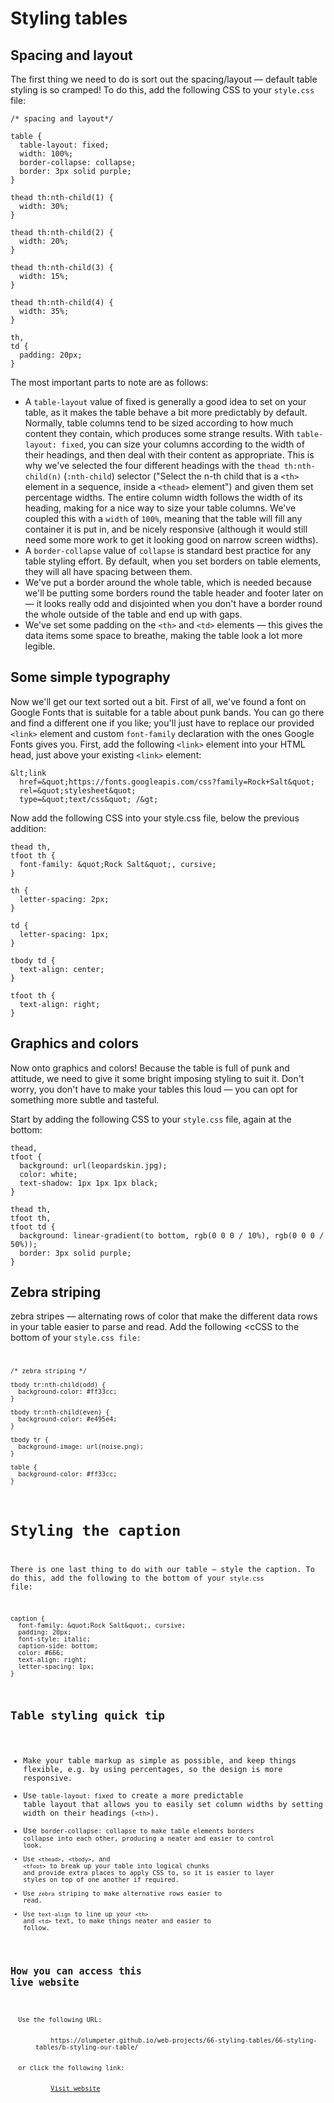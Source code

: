 # Styling tables

## Spacing and layout

The first thing we need to do is sort out the spacing/layout — default table styling is so cramped! To do this, add the following CSS to your <code>style.css</code> file:

```
/* spacing and layout*/

table {
  table-layout: fixed;
  width: 100%;
  border-collapse: collapse;
  border: 3px solid purple;
}

thead th:nth-child(1) {
  width: 30%;
}

thead th:nth-child(2) {
  width: 20%;
}

thead th:nth-child(3) {
  width: 15%;
}

thead th:nth-child(4) {
  width: 35%;
}

th,
td {
  padding: 20px;
}
```

The most important parts to note are as follows:

- A <code>table-layout</code> value of fixed is generally a good idea to set on your table, as it makes the table behave a bit more predictably by default. Normally, 
table columns tend to be sized according to how much content they contain, which produces some strange results. With <code>table-layout: fixed</code>, you can size 
your columns according to the width of their headings, and then deal with their content as appropriate. This is why we've selected the four different headings with the <code>thead th:nth-child(n)</code> (<code>:nth-child</code>) selector (&quot;Select the n-th child that is a <code>&lt;th&gt;</code> element in a sequence, inside a <code>&lt;thead&gt;</code> element&quot;) and given them set percentage widths. The entire column width follows the width of its heading, making for a nice way to size your table columns. We've coupled this with a <code>width</code> of <code>100%</code>, meaning that the table will fill any container it is put in, and be nicely responsive (although it would still need some more work to get it looking good on narrow screen widths).
- A <code>border-collapse</code> value of <code>collapse</code> is standard best practice for any table styling effort. By default, when you set borders on table elements, they will all have spacing between them.
- We've put a border around the whole table, which is needed because we'll be putting some borders round the table header and footer later on — it looks 
really odd and disjointed when you don't have a border round the whole outside of the table and end up with gaps.
- We've set some padding on the <code>&lt;th&gt;</code> and <code>&lt;td&gt;</code> elements — this gives the data items some space to breathe, making the table look a lot more 
legible.

## Some simple typography

Now we'll get our text sorted out a bit. First of all, we've found a font on Google Fonts that is suitable for a table about punk bands. You can go there and find a different one if you like; you'll just have to replace our provided <code>&lt;link&gt;</code> element and custom <code>font-family</code> declaration with the ones Google Fonts gives you. First, add the following <code>&lt;link&gt;</code> element into your HTML head, just above your existing <code>&lt;link&gt;</code> element:

```
&lt;link
  href=&quot;https://fonts.googleapis.com/css?family=Rock+Salt&quot;
  rel=&quot;stylesheet&quot;
  type=&quot;text/css&quot; /&gt;
```

Now add the following CSS into your style.css file, below the previous addition:

```
thead th,
tfoot th {
  font-family: &quot;Rock Salt&quot;, cursive;
}

th {
  letter-spacing: 2px;
}

td {
  letter-spacing: 1px;
}

tbody td {
  text-align: center;
}

tfoot th {
  text-align: right;
}
```

## Graphics and colors

Now onto graphics and colors! Because the table is full of punk and attitude, we need to give it some bright imposing styling to suit it. Don't worry, you don't have to make your tables this loud — you can opt for something more subtle and tasteful.

Start by adding the following CSS to your <code>style.css</code> file, again at the bottom:

```
thead,
tfoot {
  background: url(leopardskin.jpg);
  color: white;
  text-shadow: 1px 1px 1px black;
}

thead th,
tfoot th,
tfoot td {
  background: linear-gradient(to bottom, rgb(0 0 0 / 10%), rgb(0 0 0 / 50%));
  border: 3px solid purple;
}
```

## Zebra striping

zebra stripes — alternating rows of color that make the different data rows in your table easier to parse and read. Add the following <cCSS to the bottom of your <code>style.css file:

```
/* zebra striping */

tbody tr:nth-child(odd) {
  background-color: #ff33cc;
}

tbody tr:nth-child(even) {
  background-color: #e495e4;
}

tbody tr {
  background-image: url(noise.png);
}

table {
  background-color: #ff33cc;
}
```

# Styling the caption

There is one last thing to do with our table — style the caption. To do this, add the following to the bottom of your <code>style.css</code> file:

```
caption {
  font-family: &quot;Rock Salt&quot;, cursive;
  padding: 20px;
  font-style: italic;
  caption-side: bottom;
  color: #666;
  text-align: right;
  letter-spacing: 1px;
}
```

## Table styling quick tip

- Make your table markup as simple as possible, and keep things flexible, e.g. by using percentages, so the design is more responsive.
- Use <code>table-layout: fixed</code> to create a more predictable table layout that allows you to easily set column widths by setting width on their headings (<code>&lt;th&gt;</code>).
- Use <code>border-collapse: collapse to make table elements borders collapse into each other, producing a neater and easier to control look.
- Use <code>&lt;thead&gt;</code>, <code>&lt;tbody&gt;</code>, and <code>&lt;tfoot&gt;</code> to break up your table into logical chunks and provide extra places to apply CSS to, so it is easier to layer styles on top of one another if required.
- Use <code>zebra</code> striping to make alternative rows easier to read.
- Use <code>text-align</code> to line up your <code>&lt;th&gt;</code> and <code>&lt;td&gt;</code> text, to make things neater and easier to follow.

## How you can access this live website

<dl>
  Use the following URL:
  <dd>
    https://olumpeter.github.io/web-projects/66-styling-tables/66-styling-tables/b-styling-our-table/
  </dd>
  or click the following link:
  <dd>
    <a href="https://olumpeter.github.io/web-projects/66-styling-tables/66-styling-tables/b-styling-our-table/">Visit website</a>
  </dd>
</dl>
